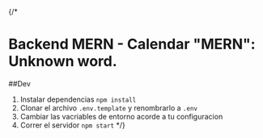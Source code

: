 {/*
# Backend MERN - Calendar  "MERN": Unknown word.

##Dev

1. Instalar dependencias `npm install`
2. Clonar el archivo `.env.template` y renombrarlo a `.env`
3. Cambiar las vacriables de entorno acorde a tu configuracion
4. Correr el servidor `npm start` 
*/}
